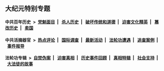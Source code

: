 ## 大纪元特别专题

#### 中共百年历史 &nbsp;>&nbsp; [党魁面目](indexes/nf1176107/README.md?02130430) &nbsp;| &nbsp; [杀人历史](indexes/nf1176106/README.md?02130430) &nbsp;| &nbsp; [破坏传统和道德](indexes/nf1176106/README.md?02130430) &nbsp;| &nbsp; [迫害文化精英](indexes/nf1176111/README.md?02130430) &nbsp;| &nbsp; [篡改历史](indexes/nf1176115/README.md?02130430) &nbsp;| &nbsp; [卖国](indexes/nf1176117/README.md?02130430) 

#### 中共活摘器官 &nbsp;>&nbsp; [热点评论](indexes/nf5879/README.md?02130430) &nbsp;| &nbsp; [国际调查](indexes/nf5947/README.md?02130430) &nbsp;| &nbsp; [最新活动](indexes/nf5883/README.md?02130430) &nbsp;| &nbsp; [法轮功遭遇](indexes/nf5881/README.md?02130430) &nbsp;| &nbsp; [追查案例](indexes/nf5880/README.md?02130430) &nbsp;| &nbsp; [事件报导](indexes/nf5877/README.md?02130430) 

#### 法轮功专辑 &nbsp;>&nbsp; [自焚伪案](indexes/nf5562/README.md?02130430) &nbsp;| &nbsp; [迫害真相](indexes/nf4379/README.md?02130430) &nbsp;| &nbsp; [历史事件回顾](indexes/nf5793/README.md?02130430) &nbsp;| &nbsp; [真相特辑](indexes/nf4389/README.md?02130430) &nbsp;| &nbsp; [社会支持](indexes/nf4386/README.md?02130430) &nbsp;| &nbsp; [大法徒的故事](indexes/nf1147481/README.md?02130430) 
